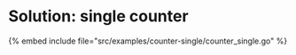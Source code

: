 # Solution: single counter

{% embed include file="src/examples/counter-single/counter_single.go" %}


